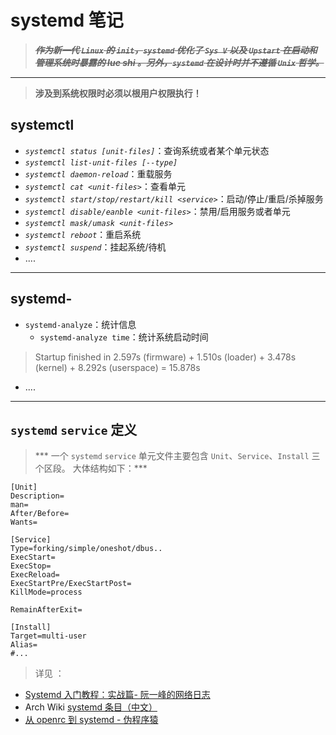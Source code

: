 <link href="../css/style.css" rel="stylesheet" type="text/css" />

# systemd 笔记

> ***~~作为新一代 `Linux` 的 `init`，`systemd` 优化了 `Sys V` 以及 `Upstart` 在启动和管理系统时暴露的 lue shi 。另外，`systemd` 在设计时并不遵循 `Unix` 哲学。~~***

------------------------ 

> **涉及到系统权限时必须以根用户权限执行！**

## systemctl

+ *`systemctl status [unit-files]`*：查询系统或者某个单元状态
+ *`systemctl list-unit-files [--type]`*
+ *`systemctl daemon-reload`*：重载服务
+ *`systemctl cat <unit-files>`*：查看单元
+ *`systemctl start/stop/restart/kill <service>`*：启动/停止/重启/杀掉服务
+ *`systemctl disable/eanble <unit-files>`*：禁用/启用服务或者单元
+ *`systemctl mask/umask <unit-files>`*
+ *`systemctl reboot`*：重启系统
+ *`systemctl suspend`*：挂起系统/待机
+ ....
 
 --------------------------- 

## systemd-

+ `systemd-analyze`：统计信息
  + `systemd-analyze time`：统计系统启动时间

> Startup finished in 2.597s (firmware) + 1.510s (loader) + 3.478s (kernel) + 8.292s (userspace) = 15.878s 

+ ....

---------------------

## `systemd` `service` 定义

> *** 一个 `systemd` `service` 单元文件主要包含 `Unit`、`Service`、`Install` 三个区段。 大体结构如下：***

```config
[Unit]
Description=
man=
After/Before=
Wants=

[Service]
Type=forking/simple/oneshot/dbus..
ExecStart=
ExecStop=
ExecReload=
ExecStartPre/ExecStartPost=
KillMode=process

RemainAfterExit=

[Install]
Target=multi-user
Alias=
#...
```

>  详见 ：

+ [Systemd 入门教程：实战篇- 阮一峰的网络日志](http://www.ruanyifeng.com/blog/2016/03/systemd-tutorial-part-two.html)
+ Arch Wiki [systemd 条目（中文）][arch_wiki]
+ [从 openrc 到 systemd - 伪程序猿](http://rca.is-programmer.com/2013/7/17/from-openrc-to-systemd.40004.html)

[arch_wiki]: https://wiki.archlinux.org/index.php/systemd_(%E7%AE%80%E4%BD%93%E4%B8%AD%E6%96%87)+ 

